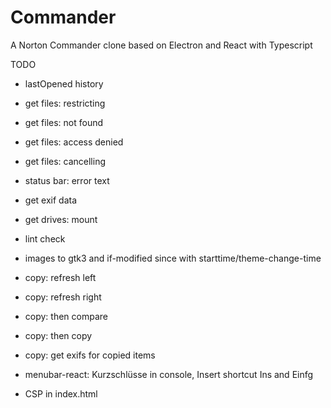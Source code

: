 # Commander
A Norton Commander clone based on Electron and React with Typescript

TODO
* lastOpened history
* get files: restricting

* get files: not found
* get files: access denied
* get files: cancelling
* status bar: error text

* get exif data
* get drives: mount
* lint check
* images to gtk3 and if-modified since with starttime/theme-change-time

* copy: refresh left 
* copy: refresh right 
* copy: then compare
* copy: then copy
* copy: get exifs for copied items

* menubar-react: Kurzschlüsse in console, Insert shortcut Ins and Einfg

* CSP in index.html
